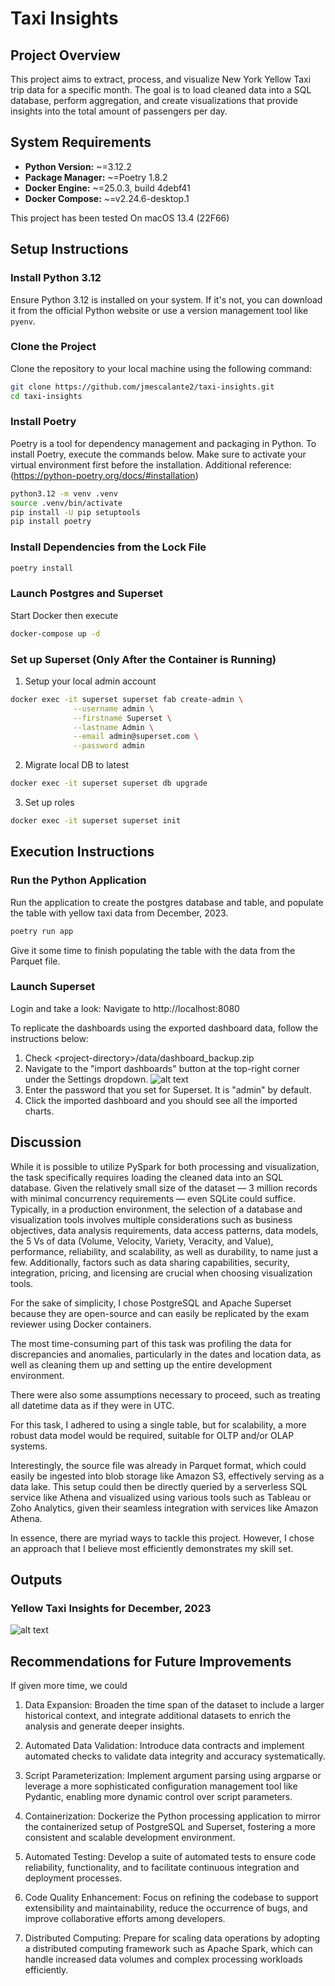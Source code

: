 # Taxi Insights

## Project Overview

This project aims to extract, process, and visualize New York Yellow Taxi trip data for a specific month. The goal is to load cleaned data into a SQL database, perform aggregation, and create visualizations that provide insights into the total amount of passengers per day.

## System Requirements

- **Python Version:** ~=3.12.2
- **Package Manager:** ~=Poetry 1.8.2
- **Docker Engine:** ~=25.0.3, build 4debf41
- **Docker Compose:** ~=v2.24.6-desktop.1

This project has been tested On macOS 13.4 (22F66)

## Setup Instructions


### Install Python 3.12

Ensure Python 3.12 is installed on your system. If it's not, you can download it from the official Python website or use a version management tool like `pyenv`.


### Clone the Project

Clone the repository to your local machine using the following command:

```bash
git clone https://github.com/jmescalante2/taxi-insights.git
cd taxi-insights
```

### Install Poetry

Poetry is a tool for dependency management and packaging in Python. To install Poetry, execute the commands below. Make sure to activate your virtual environment first before the installation. Additional reference: (https://python-poetry.org/docs/#installation)

```bash
python3.12 -m venv .venv
source .venv/bin/activate
pip install -U pip setuptools
pip install poetry
```

### Install Dependencies from the Lock File
```bash
poetry install
```

### Launch Postgres and Superset
Start Docker then execute
```bash
docker-compose up -d
```

### Set up Superset (Only After the Container is Running)
1. Setup your local admin account
```bash
docker exec -it superset superset fab create-admin \
              --username admin \
              --firstname Superset \
              --lastname Admin \
              --email admin@superset.com \
              --password admin
```
2. Migrate local DB to latest
```bash
docker exec -it superset superset db upgrade
```
3. Set up roles
```bash
docker exec -it superset superset init
```

## Execution Instructions

### Run the Python Application
Run the application to create the postgres database and table, and populate the table with yellow taxi data from December, 2023.
```bash
poetry run app
```
Give it some time to finish populating the table with the data from the Parquet file.

### Launch Superset
Login and take a look: Navigate to http://localhost:8080

To replicate the dashboards using the exported dashboard data, follow the instructions below:
1. Check &lt;project-directory&gt;/data/dashboard_backup.zip
2. Navigate to the "import dashboards" button at the top-right corner under the Settings dropdown. ![alt text](docs/superset-step2.png)
3. Enter the password that you set for Superset. It is "admin" by default.
4. Click the imported dashboard and you should see all the imported charts.


## Discussion
While it is possible to utilize PySpark for both processing and visualization, the task specifically requires loading the cleaned data into an SQL database. Given the relatively small size of the dataset — 3 million records with minimal concurrency requirements — even SQLite could suffice. Typically, in a production environment, the selection of a database and visualization tools involves multiple considerations such as business objectives, data analysis requirements, data access patterns, data models, the 5 Vs of data (Volume, Velocity, Variety, Veracity, and Value), performance, reliability, and scalability, as well as durability, to name just a few. Additionally, factors such as data sharing capabilities, security, integration, pricing, and licensing are crucial when choosing visualization tools.

For the sake of simplicity, I chose PostgreSQL and Apache Superset because they are open-source and can easily be replicated by the exam reviewer using Docker containers.

The most time-consuming part of this task was profiling the data for discrepancies and anomalies, particularly in the dates and location data, as well as cleaning them up and setting up the entire development environment.

There were also some assumptions necessary to proceed, such as treating all datetime data as if they were in UTC.

For this task, I adhered to using a single table, but for scalability, a more robust data model would be required, suitable for OLTP and/or OLAP systems.

Interestingly, the source file was already in Parquet format, which could easily be ingested into blob storage like Amazon S3, effectively serving as a data lake. This setup could then be directly queried by a serverless SQL service like Athena and visualized using various tools such as Tableau or Zoho Analytics, given their seamless integration with services like Amazon Athena.

In essence, there are myriad ways to tackle this project. However, I chose an approach that I believe most efficiently demonstrates my skill set.

## Outputs
### Yellow Taxi Insights for December, 2023
![alt text](docs/yellow-taxi-insights-for-december-2023-2024-03-10T21-57-22.039Z.jpg?version%3D1710111003445)

## Recommendations for Future Improvements
If given more time, we could

1. Data Expansion: Broaden the time span of the dataset to include a larger historical context, and integrate additional datasets to enrich the analysis and generate deeper insights.

2. Automated Data Validation: Introduce data contracts and implement automated checks to validate data integrity and accuracy systematically.

3. Script Parameterization: Implement argument parsing using argparse or leverage a more sophisticated configuration management tool like Pydantic, enabling more dynamic control over script parameters.

4. Containerization: Dockerize the Python processing application to mirror the containerized setup of PostgreSQL and Superset, fostering a more consistent and scalable development environment.

5. Automated Testing: Develop a suite of automated tests to ensure code reliability, functionality, and to facilitate continuous integration and deployment processes.

6. Code Quality Enhancement: Focus on refining the codebase to support extensibility and maintainability, reduce the occurrence of bugs, and improve collaborative efforts among developers.

7. Distributed Computing: Prepare for scaling data operations by adopting a distributed computing framework such as Apache Spark, which can handle increased data volumes and complex processing workloads efficiently.

